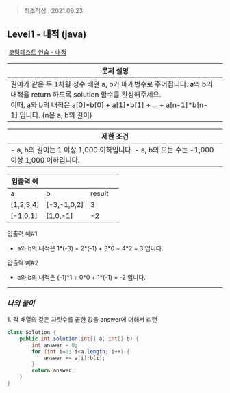 > 최초작성 : 2021.09.23

## ******Level1 - 내적**** (java)**

 [코딩테스트 연습 - 내적](https://programmers.co.kr/learn/courses/30/lessons/70128?language=java)

| **문제 설명** |
| --- |
| 길이가 같은 두 1차원 정수 배열 a, b가 매개변수로 주어집니다. a와 b의 내적을 return 하도록 solution 함수를 완성해주세요.<br>이때, a와 b의 내적은 a\[0\]\*b\[0\] + a\[1\]\*b\[1\] + ... + a\[n-1\]\*b\[n-1\] 입니다. (n은 a, b의 길이) |

| **제한 조건** |
| --- |
|   -   a, b의 길이는 1 이상 1,000 이하입니다. -   a, b의 모든 수는 -1,000 이상 1,000 이하입니다.   |

| **​입출력 예** |  |  |  |
| --- | --- | --- | --- |
| a | b | result |  |
| \[1,2,3,4\] | \[-3,-1,0,2\] | 3 |  |
| \[-1,0,1\] | \[1,0,-1\] | \-2 |  |

입출력 예#1
- a와 b의 내적은 1\*(-3) + 2\*(-1) + 3\*0 + 4\*2 = 3 입니다.

입출력 예#2
- a와 b의 내적은 (-1)\*1 + 0\*0 + 1\*(-1) = -2 입니다.

---

### _**나의 풀이**_

1\. 각 배열의 같은 자릿수를 곱한 값을 answer에 더해서 리턴

```java
class Solution {
    public int solution(int[] a, int[] b) {
        int answer = 0;
        for (int i=0; i<a.length; i++) {
        	answer += a[i]*b[i];
        }
        return answer;
    }
}
```